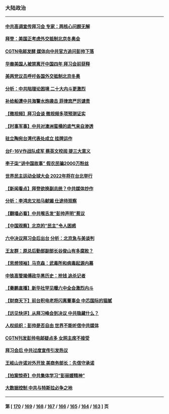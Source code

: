 ### 大陆政治
---
#### [中共高调宣传拜习会 专家：两核心问题无解](../../pages/ncid277/n13384213.md) 
#### [拜登：美国正考虑外交抵制北京冬奥会](../../pages/ncid277/n13384750.md) 
#### [CGTN电邮发酵 媒体向中共官方追问彭帅下落](../../pages/ncid277/n13384585.md) 
#### [华裔美国人被禁离开中国四年 拜习会前获释](../../pages/ncid277/n13384562.md) 
#### [美两党议员呼吁各国外交抵制北京冬奥](../../pages/ncid277/n13384331.md) 
#### [分析：中共陷理论困境 二十大内斗更激烈](../../pages/ncid277/n13383941.md) 
#### [补给船遭中共海警水炮袭击 菲律宾严厉谴责](../../pages/ncid277/n13383763.md) 
#### [【微视频】拜习会谈 微视频多项预测证实](../../pages/ncid277/n13384088.md) 
#### [【时事军事】中共对澳洲蛮横的底气来自渗透](../../pages/ncid277/n13382066.md) 
#### [驻立陶宛台湾代表处成立 挂牌运作](../../pages/ncid277/n13383511.md) 
#### [台F-16V作战队成军 蔡英文校阅 提三大意义](../../pages/ncid277/n13383023.md) 
#### [李子柒“讲中国故事” 假农民骗2000万粉丝](../../pages/ncid277/n13383293.md) 
#### [世界民主运动全球大会 2022年将在台北举行](../../pages/ncid277/n13383042.md) 
#### [【新闻看点】拜登欲换副总统？中共媒体炒作](../../pages/ncid277/n13382508.md) 
#### [分析：李鸿忠又拍马献媚 仕途待观察](../../pages/ncid277/n13382940.md) 
#### [【翻墙必看】中共喉舌发“彭帅声明”惹议](../../pages/ncid277/n13383047.md) 
#### [【中国观察】北京的“民主”令人困惑](../../pages/ncid277/n13382696.md) 
#### [六中决议拜习会后出台 分析：北京急与美谈判](../../pages/ncid277/n13382062.md) 
#### [王友群：原总后勤部副部长谷俊山有多腐败？](../../pages/ncid277/n13382520.md) 
#### [【思想领袖】马克森：武毒所和病毒起源内幕](../../pages/ncid277/n13356288.md) 
#### [中铁高管揭傅政华黑历史：抢钱 追杀记者](../../pages/ncid277/n13382356.md) 
#### [【秦鹏直播】新华社罕见曝六中全会激烈内斗](../../pages/ncid277/n13382562.md) 
#### [【财商天下】前台积电老将闪离董事会 中芯国际的猫腻](../../pages/ncid277/n13382037.md) 
#### [【远见快评】从拜习峰会到决议 中共隐藏什么？](../../pages/ncid277/n13382531.md) 
#### [人权组织：彭帅是否自由 世界不能听信中共媒体](../../pages/ncid277/n13382393.md) 
#### [CGTN刊发彭帅电邮疑点多 女网主席不接受](../../pages/ncid277/n13382294.md) 
#### [拜习会后 中共过度宣传引发热议](../../pages/ncid277/n13382363.md) 
#### [王岐山许诺对外开放 美商务部长：先信守承诺](../../pages/ncid277/n13382259.md) 
#### [【拍案惊奇】中共集体学习“彭丽媛精神”](../../pages/ncid277/n13382127.md) 
#### [大数据控制 中共与特斯拉必争之地](../../pages/ncid277/n13382284.md) 

---
#### 第 [ [170](./170.md) / [169](./169.md) / [168](./168.md) / [167](./167.md) / [166](./166.md) / [165](./165.md) / [164](./164.md) / [163](./163.md) ] 页
